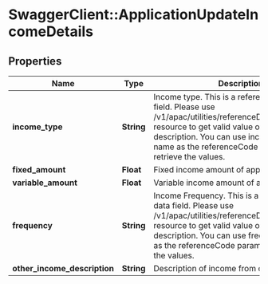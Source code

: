# SwaggerClient::ApplicationUpdateIncomeDetails

## Properties
Name | Type | Description | Notes
------------ | ------------- | ------------- | -------------
**income_type** | **String** | Income type. This is a reference data data field. Please use /v1/apac/utilities/referenceData/{incomeType} resource to get valid value of this field with description. You can use incomeType field name as the referenceCode parameter to retrieve the values. | [optional] 
**fixed_amount** | **Float** | Fixed income amount of applicant | [optional] 
**variable_amount** | **Float** | Variable income amount of appliacnt | [optional] 
**frequency** | **String** | Income Frequency. This is a reference data data field. Please use /v1/apac/utilities/referenceData/{frequency} resource to get valid value of this field with description. You can use frequency field name as the referenceCode parameter to retrieve the values. | [optional] 
**other_income_description** | **String** | Description of income from other sources | [optional] 

